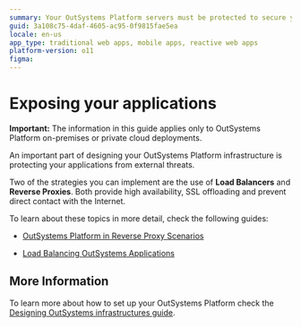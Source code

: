 ```yaml
---
summary: Your OutSystems Platform servers must be protected to secure your end-user applications when exposed to the Internet.
guid: 3a108c75-4daf-4605-ac95-0f9815fae5ea
locale: en-us
app_type: traditional web apps, mobile apps, reactive web apps
platform-version: o11
figma:
---
```


# Exposing your applications

<div class="info" markdown="1">

**Important:** The information in this guide applies only to OutSystems Platform on-premises or private cloud deployments.

</div>

An important part of designing your OutSystems Platform infrastructure is protecting your applications from external threats.

Two of the strategies you can implement are the use of **Load Balancers** and **Reverse Proxies**. Both provide high availability, SSL offloading and prevent direct contact with the Internet.

To learn about these topics in more detail, check the following guides:

* [OutSystems Platform in Reverse Proxy Scenarios](https://success.outsystems.com/Documentation/How-to_Guides/Infrastructure/Using_OutSystems_in_Reverse_Proxy_Scenarios)

* [Load Balancing OutSystems Applications](https://success.outsystems.com/Support/Enterprise_Customers/Maintenance_and_Operations/Load_Balancing_OutSystems_Applications)

## More Information

To learn more about how to set up your OutSystems Platform check the [Designing OutSystems infrastructures guide](https://success.outsystems.com/Documentation/Best_Practices/Infrastructure_management/Designing_OutSystems_Infrastructures).

